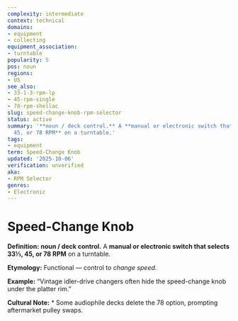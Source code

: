 ```yaml
---
complexity: intermediate
context: technical
domains:
- equipment
- collecting
equipment_association:
- turntable
popularity: 5
pos: noun
regions:
- US
see_also:
- 33-1-3-rpm-lp
- 45-rpm-single
- 78-rpm-shellac
slug: speed-change-knob-rpm-selector
status: active
summary: '**noun / deck control.** A **manual or electronic switch that selects 33⅓,
  45, or 78 RPM** on a turntable.'
tags:
- equipment
term: Speed-Change Knob
updated: '2025-10-06'
verification: unverified
aka:
- RPM Selector
genres:
- Electronic
---
```


# Speed-Change Knob

**Definition:** **noun / deck control.** A **manual or electronic switch that selects 33⅓, 45, or 78 RPM** on a turntable.

**Etymology:** Functional — control to *change speed*.

**Example:** “Vintage idler-drive changers often hide the speed-change knob under the platter rim.”

**Cultural Note:** * Some audiophile decks delete the 78 option, prompting aftermarket pulley swaps.

